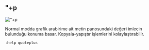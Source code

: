 ## "+p

!["+p](3_panodan-yapistirmak/3.gif)

Normal modda grafik arabirime ait metin panosundaki değeri imlecin bulunduğu konuma basar. Kopyala-yapıştır işlemlerini kolaylaştırabilir.

`:help quoteplus`
